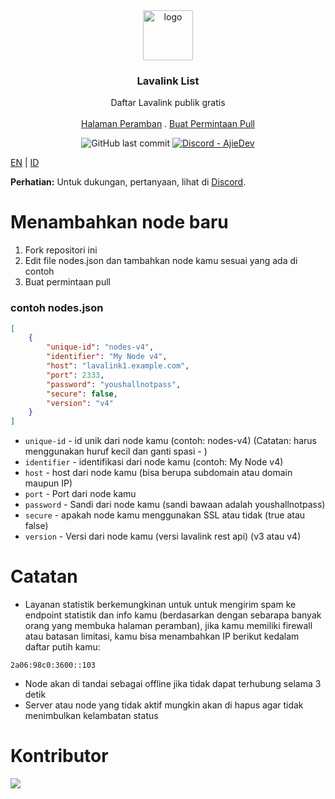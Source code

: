 <div align="center">
<a href="https://free.lavalink.rf.gd/list">
  <img src="https://cdn-cf.ajieblogs.eu.org/img/1727676032086.png" alt="logo" width="80"/>
</a>
<h3 align="center">
Lavalink List
</h3>
<p align="center">
    Daftar Lavalink publik gratis 
    <br />
    <br />
    <a href="https://free.lavalink.rf.gd/list">Halaman Peramban</a>
    .
    <a href="https://github.com/AjieDev/lavalink-list/pulls">Buat Permintaan Pull</a>
  </p>
</div>

<div align="center"> <img alt="GitHub last commit" src="https://img.shields.io/github/last-commit/AjieDev/lavalink-list?style=for-the-badge"> <a href="https://dsc.gg/ajidevserver"><img alt="Discord - AjieDev" src="https://img.shields.io/discord/993867537337024565?label=Discord&logo=discord&style=for-the-badge"></a></div>

[EN](README.md) | [ID](docs/README_id-ID.md)

**Perhatian:** Untuk dukungan, pertanyaan, lihat di [Discord](https://dsc.gg/ajidevserver).



# Menambahkan node baru
1. Fork repositori ini
2. Edit file nodes.json dan tambahkan node kamu sesuai yang ada di contoh
3. Buat permintaan pull

### contoh nodes.json
```json
[
    {
        "unique-id": "nodes-v4",
        "identifier": "My Node v4", 
        "host": "lavalink1.example.com",
        "port": 2333, 
        "password": "youshallnotpass",
        "secure": false,
        "version": "v4"
    }
]

```
- `unique-id` - id unik dari node kamu (contoh: nodes-v4) (Catatan: harus menggunakan huruf kecil dan ganti spasi - )
- `identifier` - identifikasi dari node kamu (contoh: My Node v4)
- `host` - host dari node kamu (bisa berupa subdomain atau domain maupun IP)
- `port` - Port dari node kamu
- `password` - Sandi dari node kamu (sandi bawaan adalah youshallnotpass)
- `secure` - apakah node kamu menggunakan SSL atau tidak (true atau false)
- `version` - Versi dari node kamu (versi lavalink rest api) (v3 atau v4)

# Catatan

- Layanan statistik berkemungkinan untuk untuk mengirim spam ke endpoint statistik dan info kamu (berdasarkan dengan sebarapa banyak orang yang membuka halaman peramban), jika kamu memiliki firewall atau batasan limitasi, kamu bisa menambahkan IP berikut kedalam daftar putih kamu:

```
2a06:98c0:3600::103
```

- Node akan di tandai sebagai offline jika tidak dapat terhubung selama 3 detik
- Server atau node yang tidak aktif mungkin akan di hapus agar tidak menimbulkan kelambatan status 

# Kontributor

<a href="https://github.com/AjieDev/lavalink-list/graphs/contributors">
  <img src="https://contributors-img.web.app/image?repo=AjieDev/lavalink-list" />
</a>
